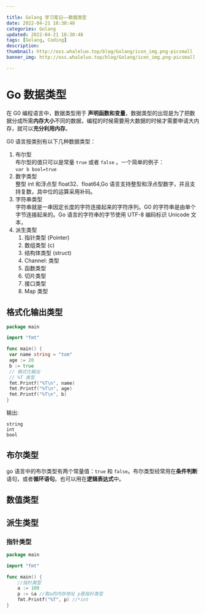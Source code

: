 ```yaml
---

title: Golang 学习笔记——数据类型
date: 2022-04-21 18:30:48
categories: Golang
updated: 2022-04-21 18:30:48
tags: [Golang, Coding]
description:
thumbnail: http://oss.whaleluo.top/blog/Golang/icon_img.png-picsmall
banner_img: http://oss.whaleluo.top/blog/Golang/icon_img.png-picsmall

---
```


# Go 数据类型

在 G0 编程语言中，数据类型用于 **声明函数和变量**，数据类型的出现是为了把数据分成所需**内存大小**不同的数据，编程的时候需要用大数据的时候才需要申请大内存，就可以**充分利用内存**。

G0 语言按类别有以下几种数据类型：

1. 布尔型  
   布尔型的值只可以是常量 `true` 或者 `false` 。一个简单的例子：  
   `var b bool=true`
2. 数字类型  
   整型 int 和浮点型 float32、float64,Go 语言支持整型和浮点型数字，并且支持复数，具中位的运算采用补码。
3. 字符串类型  
   字符串就是一串因定长度的字符连接起来的字符序列。G0 的字符串是由单个字节连接起来的。Go 语言的字符串的字节使用 UTF-8 编码标识 Unicode 文本，
4. 派生类型
   1. 指针类型 (Pointer)
   2. 数组类型 (c)
   3. 结构体类型 (struct)
   4. Channel: 类型
   5. 函数类型
   6. 切片类型
   7. 接口类型
   8. Map 类型

## 格式化输出类型

```go
package main

import "fmt"

func main() {
 var name string = "tom"
 age := 20
 b := true
 // 格式化输出
 // %T 类型
 fmt.Printf("%T\n", name)
 fmt.Printf("%T\n", age)
 fmt.Printf("%T\n", b)
}
```

输出:

```shell
string
int
bool
```

## 布尔类型

go 语言中的布尔类型有两个常量值：`true` 和 `false`。布尔类型经常用在**条件判断**语句，或者**循环语句**。也可以用在**逻辑表达式**中。

## 数值类型

## 派生类型

### 指针类型

```go
package main

import "fmt"

func main() {
    //指针类型
    a := 100
    p := &a //取a的内存地址 p是指针类型
    fmt.Printf("%T", p) //*int
}
```

